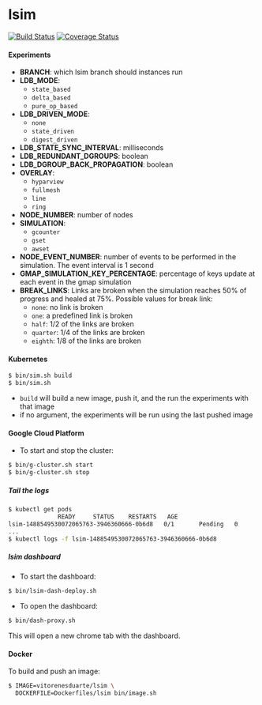 # lsim

[![Build Status](https://img.shields.io/travis/vitorenesduarte/lsim/master.svg)](https://travis-ci.org/vitorenesduarte/lsim)
[![Coverage Status](https://img.shields.io/coveralls/github/vitorenesduarte/lsim/master.svg?maxAge=60)](https://coveralls.io/github/vitorenesduarte/lsim?branch=master)


#### Experiments

- __BRANCH__: which lsim branch should instances run
- __LDB_MODE__:
  - `state_based`
  - `delta_based`
  - `pure_op_based`
- __LDB_DRIVEN_MODE__:
  - `none`
  - `state_driven`
  - `digest_driven`
- __LDB_STATE_SYNC_INTERVAL__: milliseconds
- __LDB_REDUNDANT_DGROUPS__: boolean
- __LDB_DGROUP_BACK_PROPAGATION__: boolean
- __OVERLAY__:
  - `hyparview`
  - `fullmesh`
  - `line`
  - `ring`
- __NODE_NUMBER__: number of nodes
- __SIMULATION__:
  - `gcounter`
  - `gset`
  - `awset`
- __NODE_EVENT_NUMBER__: number of events to be performed in
the simulation. The event interval is 1 second
- __GMAP_SIMULATION_KEY_PERCENTAGE__: percentage of keys update at each event in the gmap simulation
- __BREAK_LINKS__:
Links are broken when the simulation
reaches 50% of progress and healed at 75%. Possible values for break link:
  - `none`: no link is broken
  - `one`: a predefined link is broken
  - `half`: 1/2 of the links are broken
  - `quarter`: 1/4 of the links are broken
  - `eighth`: 1/8 of the links are broken


#### Kubernetes

```bash
$ bin/sim.sh build
$ bin/sim.sh
```

- `build` will build a new image, push it, and the run the experiments with that image
- if no argument, the experiments will be run using the last pushed image


#### Google Cloud Platform

- To start and stop the cluster:

```bash
$ bin/g-cluster.sh start
$ bin/g-cluster.sh stop
```

##### Tail the logs

```bash
$ kubectl get pods
              READY     STATUS    RESTARTS   AGE
lsim-1488549530072065763-3946360666-0b6d8   0/1       Pending   0
...
$ kubectl logs -f lsim-1488549530072065763-3946360666-0b6d8
```


##### lsim dashboard

- To start the dashboard:
```bash
$ bin/lsim-dash-deploy.sh
```

- To open the dashboard:

```bash
$ bin/dash-proxy.sh
```

This will open a new chrome tab with the dashboard.


#### Docker
To build and push an image:

```bash
$ IMAGE=vitorenesduarte/lsim \
  DOCKERFILE=Dockerfiles/lsim bin/image.sh
```
